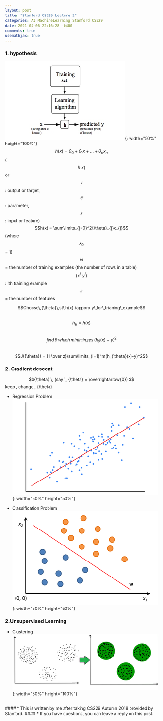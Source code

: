 ```yaml
---
layout: post
title: "Stanford CS229 Lecture 2"
categories: AI MachineLearning Stanford CS229
date: 2021-04-06 22:16:28 -0400
comments: true
usemathjax: true
---
```


### 1. hypothesis
![hypothesis](/images/stanford229/hypothesis.jpg){: width="50%" height="100%"}  
$$h(x) = {\theta}_{0} + {\theta}_{1}x + ... + {\theta}_{n}x_{n}$$ ($$h(x)$$ or $$y$$: output or target, $${\theta}$$: parameter, $$x$$: input or feature)  
$$h(x) = \sum\limits_{j=0}^2{\theta}_{j}x_{j}$$ (where $$x_{0}$$ = 1)    
$$m$$ = the number of training examples (the number of rows in a table)  
$$(x^i,\,y^i)$$: ith training example  
$$n$$ = the number of features

$$Choose\,{\theta}\,st\,h(x) \apporx y\,for\,trianing\,example$$  
$$h_{\theta}=h(x)$$  
$$find\,{\theta}\,which\,miniminzes\,(h_{\theta}(x)-y)^2$$  
$$J({\theta}) = {1 \over z}\sum\limits_{i=1}^m(h_{\theta}(x)-y)^2$$  

### 2. Gradient descent
$${\theta} \, (say \, {\theta} = \overrightarrow{0}) 
$$keep \, change \, {\theta}

- Regression Problem  
![linear regression](/images/stanford229/linear_regression.png){: width="50%" height="50%"}

- Classification Problem  
![classification problems](/images/stanford229/classification_problems.png){: width="50%" height="50%"}

### 2.Unsupervised Learning
- Clustering  
![clustering](/images/stanford229/clustering.jpg){: width="50%" height="100%"}

<br/>
#### * This is written by me after taking CS229 Autumn 2018 provided by Stanford.
#### * If you have questions, you can leave a reply on this post.


